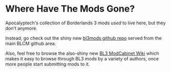 Where Have The Mods Gone?
=========================

Apocalyptech's collection of Borderlands 3 mods *used* to live here, but
they don't anymore.

Instead, go check out the shiny new [bl3mods github repo](https://github.com/BLCM/bl3mods)
served from the main BLCM github area.

Also, feel free to browse the also-shiny new [BL3 ModCabinet Wiki](https://github.com/BLCM/BL3ModCabinet/wiki)
which makes it easy to browse through BL3 mods by a variety of authors,
once more people start submitting mods to it.

